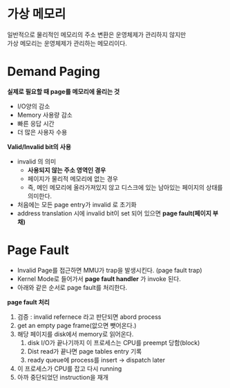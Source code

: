 # 가상 메모리 
일반적으로 물리적인 메모리의 주소 변환은 운영체제가 관리하지 않지만   
가상 메모리는 운영체제가 관리하는 메모리이다.   
  
# Demand Paging
**실제로 필요할 때 page를 메모리에 올리는 것**  
* I/O양의 감소 
* Memory 사용량 감소 
* 빠른 응답 시간 
* 더 많은 사용자 수용 

**Valid/Invalid bit의 사용**
* invalid 의 의미   
    * **사용되지 않는 주소 영역인 경우** 
    * 페이지가 물리적 메모리에 없는 경우    
    * 즉, 메인 메모리에 올라가져있지 않고 디스크에 있는 남아있는 페이지의 상태를 의미한다.   
* 처음에는 모든 page entry가 invalid 로 초기화   
* address translation 시에 invalid bit이 set 되어 있으면 **page fault(페이지 부채)**   

# Page Fault   

* Invalid Page를 접근하면 MMU가 trap을 발생시킨다. (page fault trap)    
* Kernel Mode로 들어가서 **page fault handler** 가 invoke 된다.        
* 아래와 같은 순서로 page fault를 처리한다.  
  
**page fault 처리**  
1. 검증 : invalid refernece 라고 판단되면 abord process 
2. get an empty page frame(앖으면 뺏어온다.)  
3. 해당 페이지를 disk에서 memory로 읽어온다.   
    1. disk I/O가 끝나기까지 이 프로세스는 CPU를 preempt 당함(block)   
    2. Dist read가 끝나면 page tables entry 기록
    3. ready queue에 process를 insert -> dispatch later 
4. 이 프로세스가 CPU를 잡고 다시 running  
5. 아까 중단되었던 instruction을 재개  






